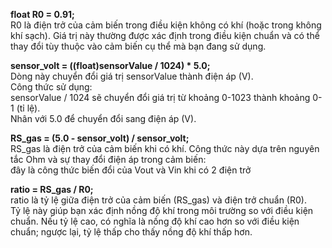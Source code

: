 **float R0 = 0.91;**    
R0 là điện trở của cảm biến trong điều kiện không có khí (hoặc trong không khí sạch). Giá trị này thường được xác định trong điều kiện chuẩn và có thể thay đổi tùy thuộc vào cảm biến cụ thể mà bạn đang sử dụng.
  
**sensor_volt = ((float)sensorValue / 1024) * 5.0;**  
Dòng này chuyển đổi giá trị sensorValue thành điện áp (V).  
Công thức sử dụng:  
sensorValue / 1024 sẽ chuyển đổi giá trị từ khoảng 0-1023 thành khoảng 0-1 (tỉ lệ).  
Nhân với 5.0 để chuyển đổi sang điện áp (V).  
    
**RS_gas = (5.0 - sensor_volt) / sensor_volt;**  
RS_gas là điện trở của cảm biến khi có khí. Công thức này dựa trên nguyên tắc Ohm và sự thay đổi điện áp trong cảm biến:  
đây là công thức biến đổi của Vout và Vin khi có 2 điện trở 
  
**ratio = RS_gas / R0;**  
ratio là tỷ lệ giữa điện trở của cảm biến (RS_gas) và điện trở chuẩn (R0).  
Tỷ lệ này giúp bạn xác định nồng độ khí trong môi trường so với điều kiện chuẩn. Nếu tỷ lệ cao, có nghĩa là nồng độ khí cao hơn so với điều kiện chuẩn; ngược lại, tỷ lệ thấp cho thấy nồng độ khí thấp hơn.
